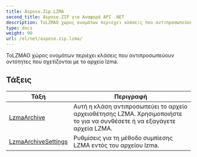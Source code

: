 ```yaml
---
title: Aspose.Zip.LZMA
second_title: Aspose.ZIP για Αναφορά API .NET
description: ΤοLZMAΟ χώρος ονομάτων περιέχει κλάσεις που αντιπροσωπεύουν οντότητες που σχετίζονται με το αρχείο lzma.
type: docs
weight: 90
url: /el/net/aspose.zip.lzma/
---
```

ΤοLZMAΟ χώρος ονομάτων περιέχει κλάσεις που αντιπροσωπεύουν οντότητες που σχετίζονται με το αρχείο lzma.

## Τάξεις

| Τάξη | Περιγραφή |
| --- | --- |
| [LzmaArchive](./lzmaarchive/) | Αυτή η κλάση αντιπροσωπεύει το αρχείο αρχειοθέτησης LZMA. Χρησιμοποιήστε το για να συνθέσετε ή να εξαγάγετε αρχεία LZMA. |
| [LzmaArchiveSettings](./lzmaarchivesettings/) | Ρυθμίσεις για τη μέθοδο συμπίεσης LZMA εντός του αρχείου lzma. |


